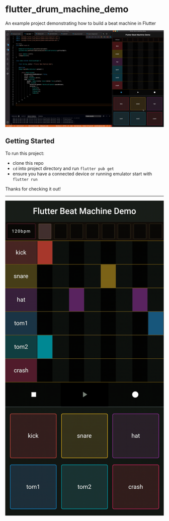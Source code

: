 # flutter_drum_machine_demo
An example project demonstrating how to build a beat machine in Flutter

![](preview.gif)

## Getting Started
To run this project:
* clone this repo
* `cd` into project directory and run `flutter pub get`
* ensure you have a connected device or running emulator start with `flutter run`

Thanks for checking it out!
___
![](preview-mobile.gif)
